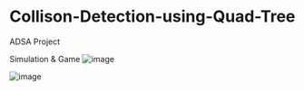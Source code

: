# Collison-Detection-using-Quad-Tree
ADSA Project

Simulation & Game
![image](https://user-images.githubusercontent.com/98643503/232497186-7f598953-1fb7-458e-b550-e49d94751dec.png)

![image](https://user-images.githubusercontent.com/98643503/233801721-b6c3dfa0-b95b-4af9-b62b-4864959790bc.png)

